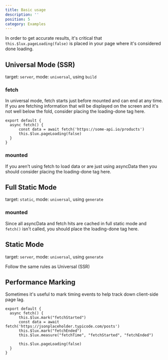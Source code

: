```yaml
---
title: Basic usage
description: ''
position: 5
category: Examples
---
```


In order to get accurate results, it's critical that `this.$lux.pageLoading(false)` is placed in your page where it's considered done loading.

## Universal Mode (SSR)
target: `server`, mode: `universal`, using `build`

### fetch
In universal mode, fetch starts just before mounted and can end at any time.  If you are fetching information that will be displayed on the screen and it's not well below the fold, consider placing the loading-done tag here.

```js[products.vue]
export default {
  async fetch() { 
      const data = await fetch('https://some-api.io/products')
      this.$lux.pageLoading(false)
  }
}
```

### mounted

If you aren't using fetch to load data or are just using asyncData then you should consider placing the loading-done tag here.

## Full Static Mode
target: `static`, mode: `universal`, using `generate`

### mounted

Since all asyncData and fetch hits are cached in full static mode and `fetch()` isn't called, you should place the loading-done tag here.

## Static Mode
target: `server`, mode: `universal`, using `generate`

Follow the same rules as Universal (SSR)

## Performance Marking
Sometimes it's useful to mark timing events to help track down client-side page lag.

```js[products.vue]
export default {
  async fetch() { 
      this.$lux.mark("fetchStarted")      
      const data = await fetch('https://jsonplaceholder.typicode.com/posts')
      this.$lux.mark("fetchEnded")
      this.$lux.measure("fetchTime", "fetchStarted", "fetchEnded")

      this.$lux.pageLoading(false)
  }
}
```